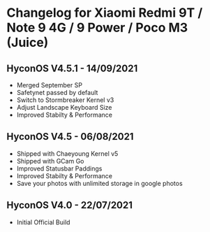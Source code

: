 # Changelog for Xiaomi Redmi 9T / Note 9 4G / 9 Power / Poco M3 (Juice)

## HyconOS V4.5.1 - 14/09/2021
- Merged September SP
- Safetynet passed by default 
- Switch to Stormbreaker Kernel v3
- Adjust Landscape Keyboard Size 
- Improved Stabilty & Performance

## HyconOS V4.5 - 06/08/2021
- Shipped with Chaeyoung Kernel v5
- Shipped with GCam Go
- Improved Statusbar Paddings
- Improved Stabilty & Performance
- Save your photos with unlimited storage in google photos

## HyconOS V4.0 - 22/07/2021
- Initial Official Build
